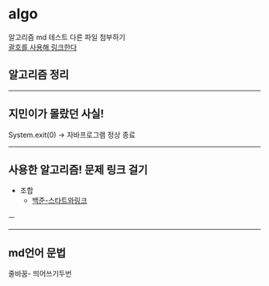 # algo
알고리즘
md 테스트
다른 파일 첨부하기  
[괄호를 사용해 링크한다](https://github.com/jiminlim/algo/blob/master/%EB%A7%81%ED%81%AC%ED%85%8C%EC%8A%A4%ED%8A%B8)

## 알고리즘 정리

---
## 지민이가 몰랐던 사실!
System.exit(0) -> 자바프로그램 정상 종료



---
## 사용한 알고리즘! 문제 링크 걸기  
- 조합  
  * [백준-스타트와링크](https://github.com/jiminlim/algo/edit/master/solution/day0602/BJ_%EC%8A%A4%ED%83%80%ED%8A%B8%EC%99%80%EB%A7%81%ED%81%AC_14889.java)

ㅡ


---
## md언어 문법  
줄바꿈- 띄어쓰기두번  

